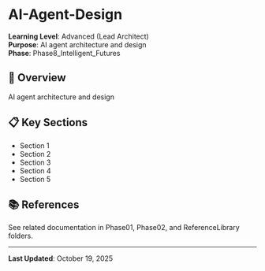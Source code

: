 # AI-Agent-Design

**Learning Level**: Advanced (Lead Architect)  
**Purpose**: AI agent architecture and design  
**Phase**: Phase8_Intelligent_Futures

## 🎯 Overview

AI agent architecture and design

## 📋 Key Sections

- Section 1
- Section 2
- Section 3
- Section 4
- Section 5

## 📚 References

See related documentation in Phase01, Phase02, and ReferenceLibrary folders.

---

**Last Updated**: October 19, 2025
